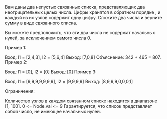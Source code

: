Вам даны два непустых связанных списка, представляющих два неотрицательных целых числа. Цифры хранятся в обратном порядке , и каждый из их узлов содержит одну цифру. Сложите два числа и верните сумму в виде связанного списка.

Вы можете предположить, что эти два числа не содержат начальных нулей, за исключением самого числа 0.

 

Пример 1:


Вход: l1 = [2,4,3], l2 = [5,6,4]
 Выход: [7,0,8]
 Объяснение: 342 + 465 = 807.
Пример 2:

Вход: l1 = [0], l2 = [0]
 Выход: [0]
Пример 3:

Вход: l1 = [9,9,9,9,9,9,9], l2 = [9,9,9,9]
 Выход: [8,9,9,9,0,0,0,1]
 

Ограничения:

Количество узлов в каждом связанном списке находится в диапазоне [1, 100].
0 <= Node.val <= 9
Гарантируется, что список представляет собой число, не имеющее начальных нулей.